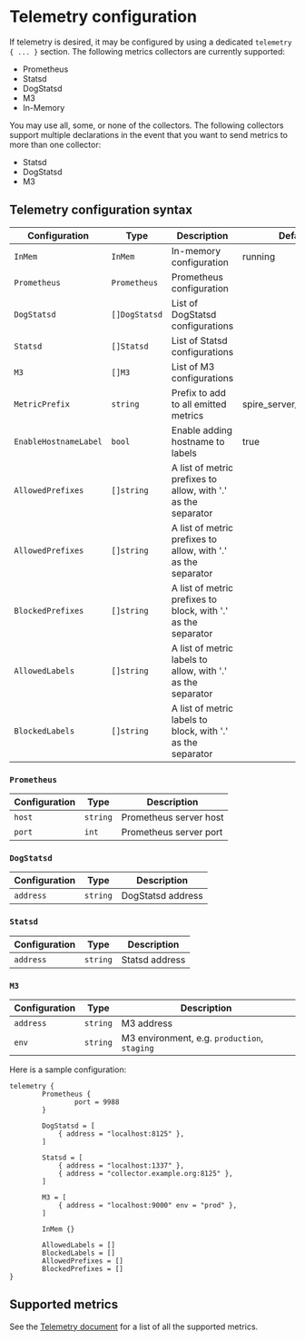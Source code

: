 # Telemetry configuration

If telemetry is desired, it may be configured by using a dedicated `telemetry { ... }` section. The following metrics collectors are currently supported:

- Prometheus
- Statsd
- DogStatsd
- M3
- In-Memory

You may use all, some, or none of the collectors. The following collectors support multiple declarations in the event that you want to send metrics to more than one collector:

- Statsd
- DogStatsd
- M3

## Telemetry configuration syntax

| Configuration         | Type          | Description                                                   | Default                  |
|-----------------------|---------------|---------------------------------------------------------------|--------------------------|
| `InMem`               | `InMem`       | In-memory configuration                                       | running                  |
| `Prometheus`          | `Prometheus`  | Prometheus configuration                                      |                          |
| `DogStatsd`           | `[]DogStatsd` | List of DogStatsd configurations                              |                          |
| `Statsd`              | `[]Statsd`    | List of Statsd configurations                                 |                          |
| `M3`                  | `[]M3`        | List of M3 configurations                                     |                          |
| `MetricPrefix`        | `string`      | Prefix to add to all emitted metrics                          | spire_server/spire_agent |
| `EnableHostnameLabel` | `bool`        | Enable adding hostname to labels                              | true                     |
| `AllowedPrefixes`     | `[]string`    | A list of metric prefixes to allow, with '.' as the separator |                          |
| `AllowedPrefixes`     | `[]string`    | A list of metric prefixes to allow, with '.' as the separator |                          |
| `BlockedPrefixes`     | `[]string`    | A list of metric prefixes to block, with '.' as the separator |                          |
| `AllowedLabels`       | `[]string`    | A list of metric labels to allow, with '.' as the separator   |                          |
| `BlockedLabels`       | `[]string`    | A list of metric labels to block, with '.' as the separator   |                          |

### `Prometheus`

| Configuration | Type     | Description            |
|---------------|----------|------------------------|
| `host`        | `string` | Prometheus server host |
| `port`        | `int`    | Prometheus server port |

### `DogStatsd`

| Configuration | Type     | Description       |
|---------------|----------|-------------------|
| `address`     | `string` | DogStatsd address |

### `Statsd`

| Configuration | Type     | Description    |
|---------------|----------|----------------|
| `address`     | `string` | Statsd address |

### `M3`

| Configuration | Type     | Description                                  |
|---------------|----------|----------------------------------------------|
| `address`     | `string` | M3 address                                   |
| `env`         | `string` | M3 environment, e.g. `production`, `staging` |

Here is a sample configuration:

```hcl
telemetry {
        Prometheus {
                port = 9988
        }

        DogStatsd = [
            { address = "localhost:8125" },
        ]

        Statsd = [
            { address = "localhost:1337" },
            { address = "collector.example.org:8125" },
        ]

        M3 = [
            { address = "localhost:9000" env = "prod" },
        ]

        InMem {}

        AllowedLabels = []
        BlockedLabels = []
        AllowedPrefixes = []
        BlockedPrefixes = []
}
```

## Supported metrics

See the [Telemetry document](telemetry.md) for a list of all the supported metrics.
